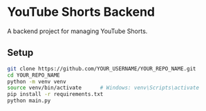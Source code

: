 # YouTube Shorts Backend

A backend project for managing YouTube Shorts.

## Setup

```bash
git clone https://github.com/YOUR_USERNAME/YOUR_REPO_NAME.git
cd YOUR_REPO_NAME
python -m venv venv
source venv/bin/activate      # Windows: venv\Scripts\activate
pip install -r requirements.txt
python main.py
